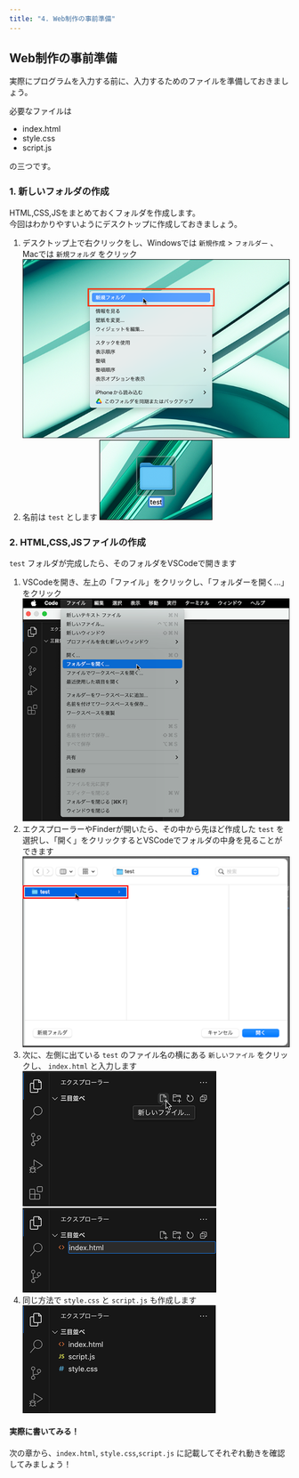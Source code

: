 ```yaml
---
title: "4. Web制作の事前準備"
---
```


## Web制作の事前準備

実際にプログラムを入力する前に、入力するためのファイルを準備しておきましょう。  

必要なファイルは

- index.html
- style.css
- script.js

の三つです。

### 1. 新しいフォルダの作成

HTML,CSS,JSをまとめておくフォルダを作成します。  
今回はわかりやすいようにデスクトップに作成しておきましょう。

1. デスクトップ上で右クリックをし、Windowsでは `新規作成` > `フォルダー` 、Macでは `新規フォルダ` をクリック
![](/images/itboot2025/desktop-newfolder.png)
2. 名前は `test` とします
![](/images/itboot2025/desktop-newfolder-name.png)

### 2. HTML,CSS,JSファイルの作成

`test` フォルダが完成したら、そのフォルダをVSCodeで開きます
1. VSCodeを開き、左上の「ファイル」をクリックし、「フォルダーを開く…」をクリック
![](/images/itboot2025/vscode-openfolder.png)
2. エクスプローラーやFinderが開いたら、その中から先ほど作成した `test` を選択し、「開く」をクリックするとVSCodeでフォルダの中身を見ることができます
![](/images/itboot2025/vscode-openfolder-select.png)
3. 次に、左側に出ている `test` のファイル名の横にある `新しいファイル` をクリックし、 `index.html` と入力します
![](/images/itboot2025/vscode-newfile.png)
![](/images/itboot2025/vscode-setting-filename.png)
4. 同じ方法で `style.css` と `script.js` も作成します
![](/images/itboot2025/vscode-setting-filename-2.png)

#### 実際に書いてみる！

次の章から、`index.html`, `style.css`,`script.js` に記載してそれぞれ動きを確認してみましょう！